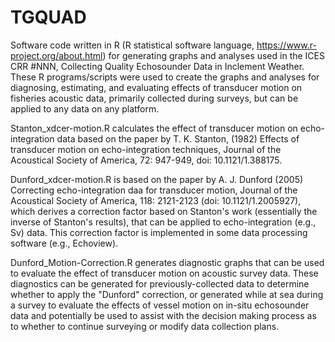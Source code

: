 # TGQUAD
Software code written in R (R statistical software language, https://www.r-project.org/about.html) for generating graphs and analyses used in the ICES CRR #NNN, Collecting Quality Echosounder Data in Inclement Weather. These R programs/scripts were used to create the graphs and analyses for diagnosing, estimating, and evaluating effects of transducer motion on fisheries acoustic data, primarily collected during surveys, but can be applied to any data on any platform.

Stanton_xdcer-motion.R calculates the effect of transducer motion on echo-integration data based on the paper by T. K. Stanton, (1982) Effects of transducer motion on echo-integration techniques, Journal of the Acoustical Society of America, 72: 947-949, doi: 10.1121/1.388175.

Dunford_xdcer-motion.R is based on the paper by A. J. Dunford (2005) Correcting echo-integration daa for transducer motion, Journal of the Acoustical Society of America, 118: 2121-2123 (doi: 10.1121/1.2005927), which derives a correction factor based on Stanton's work (essentially the inverse of Stanton's results), that can be applied to echo-integration (e.g., Sv) data. This correction factor is implemented in some data processing software (e.g., Echoview).

Dunford_Motion-Correction.R generates diagnostic graphs that can be used to evaluate the effect of transducer motion on acoustic survey data. These diagnostics can be generated for previously-collected data to determine whether to apply the "Dunford" correction, or generated while at sea during a survey to evaluate the effects of vessel motion on in-situ echosounder data and potentially be used to assist with the decision making process as to whether to continue surveying or modify data collection plans.   
